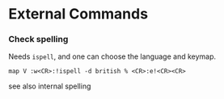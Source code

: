 # External Commands

### Check spelling


Needs `ispell`, and one can choose the language and keymap.

    map V :w<CR>:!ispell -d british % <CR>:e!<CR><CR>

see also internal spelling 
